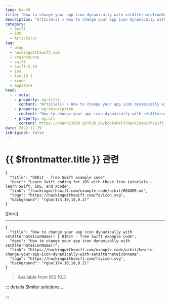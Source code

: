 ```yaml
---
lang: ko-KR
title: "How to change your app icon dynamically with setAlternateIconName()"
description: "Article(s) > How to change your app icon dynamically with setAlternateIconName()"
category:
  - Swift
  - iOS
  - Article(s)
tag: 
  - blog
  - hackingwithswift.com
  - crashcourse
  - swift
  - swift-5.10
  - ios
  - ios-10.3
  - xcode
  - appstore
head:
  - - meta:
    - property: og:title
      content: "Article(s) > How to change your app icon dynamically with setAlternateIconName()"
    - property: og:description
      content: "How to change your app icon dynamically with setAlternateIconName()"
    - property: og:url
      content: https://chanhi2000.github.io/bookshelf/hackingwithswift.com/example-code/uikit/how-to-change-your-app-icon-dynamically-with-setalternateiconname.html
date: 2022-12-29
isOriginal: false
---
```


# {{ $frontmatter.title }} 관련

```component VPCard
{
  "title": "UIKit - free Swift example code",
  "desc": "Learn Swift coding for iOS with these free tutorials – learn Swift, iOS, and Xcode",
  "link": "/hackingwithswift.com/example-code/uikit/README.md",
  "logo": "https://hackingwithswift.com/favicon.svg",
  "background": "rgba(174,10,10,0.2)"
}
```

[[toc]]

---

```component VPCard
{
  "title": "How to change your app icon dynamically with setAlternateIconName() | UIKit - free Swift example code",
  "desc": "How to change your app icon dynamically with setAlternateIconName()",
  "link": "https://hackingwithswift.com/example-code/uikit/how-to-change-your-app-icon-dynamically-with-setalternateiconname",
  "logo": "https://hackingwithswift.com/favicon.svg",
  "background": "rgba(174,10,10,0.2)"
}
```

> Available from iOS 10.3

<!-- TODO: 작성 -->

<!--
iOS gives developers the ability to change their app’s icon programmatically, although it takes a little work to set up. It also isn’t quite as powerful as you might hope – you can’t recreate the moving hands of the Clock app, for example.

The actual code to change your app’s icon is trivial, but first there’s some setup work because you must declare all possible icons in your Info.plist file. The process behind this is far from optimal, and right now the best thing to do is edit your Info.plist as XML rather than trying to use the built-in property list editor in Xcode.

To get started, we need some icons. **These should be placed loose in your project or in a group, rather than inside an asset catalog.** Remember to use the @2x and @3x naming convention to ensure iOS automatically picks the correct icon for users’ devices.

For this example, we’re using these example icon files:

- Icon-1@2x.png, Icon-1@3x.png
<li>Icon-2@2x.png, Icon-2@3x.png
<li>Icon-3@2x.png, Icon-3@3x.png

They are all just regular PNGs, with the @2x being 120x120 and the @3x being 180x180.

Now go to your project navigator, right-click your Info.plist file, and choose Open As > Source Code. This will reveal the raw XML behind your plist – it might seem like a lot at first, but trust me this is *way* better than using the GUI for this particular task.

Defining the icons for your app is done with a very specific set of property list keys and values:

1. `CFBundleIcons` is a dictionary that defines what your primary icon is (`CFBundlePrimaryIcon`) and what your alternate icons are (`CFBundleAlternateIcons`)
<li>The primary icon key itself is a dictionary that lists its icon files (`CFBundleIconFiles`), which is an array containing the filenames for your primary icon, and whether iOS should apply gloss effects to it (`UIPrerenderedIcon`). Yes, that latter setting has been dead since iOS 7 but it still loiters around.
<li>The alternate icons key is also a dictionary, but this time the keys of its children are the names of images you want to use. This doesn’t need to be their filename, just however you want to reference each icon in your code.
<li>Each icon name is another dictionary, which contains the same two keys as `CFBundlePrimaryIcon`: the `CFBundleIconFiles` array and the `UIPrerenderedIcon` boolean.

To be quite clear, `CFBundleIcons` is a dictionary containing the key `CFBundleAlternateIcons`, which is a dictionary containing the key `YourImageName`, which is another dictionary containing the icon files and gloss effect settings.

If your head is spinning a little, that’s OK: it really is far too complex and I’m amazed this is new API. However, it’s what we have so if you want to start using it today then you’re going to want some example XML to get you started.

At the end of your property list XML you should see this:

```swift
</dict>
</plist>
```

*Before that* – i.e., directly before `</dict>`, add this:

```swift
<key>CFBundleIcons</key>
<dict>
    <key>CFBundlePrimaryIcon</key>
    <dict>
        <key>CFBundleIconFiles</key>
        <array>
            <string>Icon-1</string>
        </array>
        <key>UIPrerenderedIcon</key>
        <false/>
    </dict>
    <key>CFBundleAlternateIcons</key>
    <dict>
        <key>AppIcon-2</key>
        <dict>
            <key>CFBundleIconFiles</key>
            <array>
                <string>Icon-2</string>
            </array>
            <key>UIPrerenderedIcon</key>
            <false/>
        </dict>
        <key>AppIcon-3</key>
        <dict>
            <key>CFBundleIconFiles</key>
            <array>
                <string>Icon-3</string>
            </array>
            <key>UIPrerenderedIcon</key>
            <false/>
        </dict>
    </dict>
</dict>
```

Again, I’ve used the files Icon-1@2x.png, Icon-1@3x.png, Icon-2-@2x.png, Icon-2@3x.png, Icon-3-@2x.png, and Icon-3@3x.png for that – you’ll need to replace those filenames with your own.

**Do not put the @2x or @3x parts into your plist, and don’t add the .png either.**

In that example XML above I used the icon names “AppIcon-2” and “AppIcon-3”. Remember, these *aren’t* the filenames, they are just the reference names you want to use in your code.

Now that you have your property list configured the rest is easy: all the hard work is done by the method `setAlternateIconName()`, which takes an icon name to change to or nil to use the app’s default icon.

For example, you might want to add a button that changes your app icon to AppIcon-2, in which case you would use this:

```swift
UIApplication.shared.setAlternateIconName("AppIcon-2")
```

To reset your icon to the primary icon, you would use this:

```swift
UIApplication.shared.setAlternateIconName(nil)
```

If you want, you can optionally provide a completion handler to be run when the call finishes. This gets passed an `Error?` parameter that will be set to a value if something went wrong, so if you wanted to make your code more robust you might use something like this:

```swift
UIApplication.shared.setAlternateIconName("AppIcon-2") { error in
    if let error = error {
        print(error.localizedDescription)
    } else {
        print("Success!")
    }
}
```

That’s all you need to get started, but it’s important to mention two more things just briefly.

First, you can check whether your app is able to switch to an alternate icon by checking the `supportsAlternateIcons` property on your application, like this:

```swift
if UIApplication.shared.supportsAlternateIcons {
    // let the user choose a new icon
}
```

You can also query which alternate icon is currently showing by reading the `alternateIconName` property. This is a `String?`: it will be `nil` if your primary icon is showing, or an icon name if an alternate icon is showing:

```swift
print(UIApplication.shared.alternateIconName ?? "Primary")
```

One last thing: `setAlternateIconName()` looks for the icon files in your app’s resource folder rather than any arbitrary location, which means you can’t generate icons dynamically.

-->

::: details Similar solutions…

<!--
/example-code/system/how-to-run-code-when-your-app-is-terminated">How to run code when your app is terminated 
/example-code/uikit/how-to-add-a-number-over-your-app-icon-using-applicationiconbadgenumber">How to add a number over your app icon using applicationIconBadgeNumber 
/quick-start/swiftui/how-to-show-text-and-an-icon-side-by-side-using-label">How to show text and an icon side by side using Label 
/quick-start/swiftui/how-to-dynamically-change-between-vstack-and-hstack">How to dynamically change between VStack and HStack 
/example-code/uikit/how-to-localize-your-ios-app">How to localize your iOS app</a>
-->

:::

